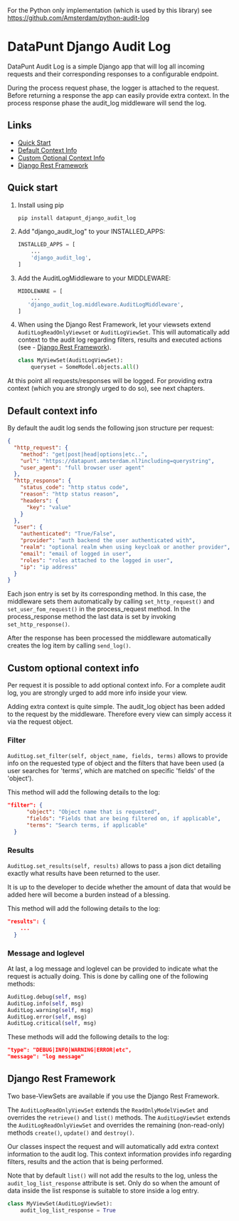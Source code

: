 
For the Python only implementation (which is used by this library) see https://github.com/Amsterdam/python-audit-log


# DataPunt Django Audit Log

DataPunt Audit Log is a simple Django app that will log all incoming requests
and their corresponding responses to a configurable endpoint. 

During the process request phase, the logger is attached to the request. Before 
returning a response the app can easily provide extra context. In the process
response phase the audit_log middleware will send the log. 


## Links
- [Quick Start](#quick-start)
- [Default Context Info](#default-context-info)
- [Custom Optional Context Info](#custom-optional-context-info)
- [Django Rest Framework](#django-rest-framework)


## Quick start

1. Install using pip

    ```bash
    pip install datapunt_django_audit_log
    ```
   
2. Add "django_audit_log" to your INSTALLED_APPS:

    ```python
    INSTALLED_APPS = [
        ...
        'django_audit_log',
    ]
    ```

3. Add the AuditLogMiddleware to your MIDDLEWARE:

    ```python
    MIDDLEWARE = [
        ...
       'django_audit_log.middleware.AuditLogMiddleware',
    ]
    ```
   
4. When using the Django Rest Framework, let your viewsets extend `AuditLogReadOnlyViewset`
or `AuditLogViewSet`. This will automatically add context to the audit log regarding
filters, results and executed actions (see - [Django Rest Framework](#django-rest-framework)).

    ```python
    class MyViewSet(AuditLogViewSet):
        queryset = SomeModel.objects.all()
    ```



At this point all requests/responses will be logged. For providing extra context
(which you are strongly urged to do so), see next chapters.

## Default context info

By default the audit log sends the following json structure per request:

```json
{
  "http_request": {
    "method": "get|post|head|options|etc..",
    "url": "https://datapunt.amsterdam.nl?including=querystring",
    "user_agent": "full browser user agent"
  },
  "http_response": {
    "status_code": "http status code",
    "reason": "http status reason",
    "headers": {
      "key": "value"
    }
  },
  "user": {
    "authenticated": "True/False",
    "provider": "auth backend the user authenticated with",
    "realm": "optional realm when using keycloak or another provider",
    "email": "email of logged in user",
    "roles": "roles attached to the logged in user",
    "ip": "ip address"
  }
}
```
    
Each json entry is set by its corresponding method. In this case, 
the middleware sets them automatically by calling
`set_http_request()` and `set_user_fom_request()` 
in the process_request method. In the process_response method the
last data is set by invoking `set_http_response()`.

After the response has been processed the middleware automatically
creates the log item by calling `send_log()`. 
    
## Custom optional context info

Per request it is possible to add optional context info. For a complete
audit log, you are strongly urged to add more info inside your view.

Adding extra context is quite simple. The audit_log object has been added
to the request by the middleware. Therefore every view can simply access 
it via the request object.

### Filter 
`AuditLog.set_filter(self, object_name, fields, terms)` allows to provide
info on the requested type of object and the filters that have been used 
(a user searches for 'terms', which are matched on specific 'fields' of the 
'object').

This method will add the following details to the log:

```json
"filter": {
      "object": "Object name that is requested",
      "fields": "Fields that are being filtered on, if applicable",
      "terms": "Search terms, if applicable"
  }
```

### Results
`AuditLog.set_results(self, results)` allows to pass a json dict
detailing exactly what results have been returned to the user. 

It is up to the developer to decide whether the amount of 
data that would be added here will become a burden instead
of a blessing.

This method will add the following details to the log:

```json
"results": {
    ...
  }
```

### Message and loglevel
At last, a log message and loglevel can be provided to indicate 
what the request is actually doing. This is done by calling 
one of the following methods:

```python
AuditLog.debug(self, msg)
AuditLog.info(self, msg)
AuditLog.warning(self, msg)
AuditLog.error(self, msg)
AuditLog.critical(self, msg)
```
    
These methods will add the following details to the log:

```json
"type": "DEBUG|INFO|WARNING|ERROR|etc",
"message": "log message"
```

## Django Rest Framework
Two base-ViewSets are available if you use the Django Rest Framework.

The `AuditLogReadOnlyViewSet` extends the `ReadOnlyModelViewSet` and overrides
the `retrieve()` and `list()` methods. The `AuditLogViewSet` extends the `AuditLogReadOnlyViewSet`
and overrides the remaining (non-read-only) methods `create()`, `update()` and `destroy()`.

Our classes inspect the request and will automatically add extra context information
to the audit log. This context information provides info regarding filters, results
and the action that is being performed.

Note that by default `list()` will not add the results to the log, unless the `audit_log_list_response`
attribute is set. Only do so when the amount of data inside the list response is suitable
to store inside a log entry.

```python
class MyViewSet(AuditLogViewSet):
    audit_log_list_response = True
```